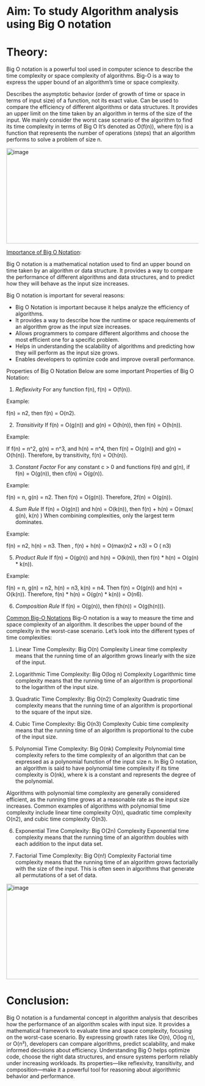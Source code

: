 # Aim: To study Algorithm analysis using Big O notation
# Theory:
Big O notation is a powerful tool used in computer science to describe the time complexity or space complexity of algorithms. Big-O is a way to express the upper bound of an algorithm’s time or space complexity.

Describes the asymptotic behavior (order of growth of time or space in terms of input size) of a function, not its exact value.
Can be used to compare the efficiency of different algorithms or data structures.
It provides an upper limit on the time taken by an algorithm in terms of the size of the input. We mainly consider the worst case scenario of the algorithm to find its time complexity in terms of Big O
It’s denoted as O(f(n)), where f(n) is a function that represents the number of operations (steps) that an algorithm performs to solve a problem of size n.

<img width="850" height="250" alt="image" src="https://github.com/user-attachments/assets/1a25e40b-81c5-4dc5-a95a-a37f5b622563" />

<ins>Importance of Big O Notation</ins>:

Big O notation is a mathematical notation used to find an upper bound on time taken by an algorithm or data structure. It provides a way to compare the performance of different algorithms and data structures, and to predict how they will behave as the input size increases.

Big O notation is important for several reasons:

+ Big O Notation is important because it helps analyze the efficiency of algorithms.
+ It provides a way to describe how the runtime or space requirements of an algorithm grow as the input size increases.
+ Allows programmers to compare different algorithms and choose the most efficient one for a specific problem.
+ Helps in understanding the scalability of algorithms and predicting how they will perform as the input size grows.
+ Enables developers to optimize code and improve overall performance.


Properties of Big O Notation
Below are some important Properties of Big O Notation:

1. *Reflexivity*
For any function f(n), f(n) = O(f(n)).

Example:

f(n) = n2, then f(n) = O(n2).

2. *Transitivity*
If f(n) = O(g(n)) and g(n) = O(h(n)), then f(n) = O(h(n)).

Example:

If f(n) = n^2, g(n) = n^3, and h(n) = n^4, then f(n) = O(g(n)) and g(n) = O(h(n)). 
Therefore, by transitivity, f(n) = O(h(n)).

3. *Constant Factor*
For any constant c > 0 and functions f(n) and g(n), if f(n) = O(g(n)), then cf(n) = O(g(n)).

Example:

f(n) = n, g(n) = n2. Then f(n) = O(g(n)). Therefore, 2f(n) = O(g(n)).

4. *Sum Rule*
If f(n) = O(g(n)) and h(n) = O(k(n)), then f(n) + h(n) = O(max( g(n), k(n) ) When combining complexities, only the largest term dominates.

Example:

f(n) = n2, h(n) = n3. Then , f(n) + h(n) = O(max(n2 + n3) = O ( n3)

5. *Product Rule*
If f(n) = O(g(n)) and h(n) = O(k(n)), then f(n) * h(n) = O(g(n) * k(n)).

Example:

f(n) = n, g(n) = n2, h(n) = n3, k(n) = n4. Then f(n) = O(g(n)) and h(n) = O(k(n)). Therefore, f(n) * h(n) = O(g(n) * k(n)) = O(n6).

6. *Composition Rule*
If f(n) = O(g(n)), then f(h(n)) = O(g(h(n))).


<ins>Common Big-O Notations</ins>
Big-O notation is a way to measure the time and space complexity of an algorithm. It describes the upper bound of the complexity in the worst-case scenario. Let’s look into the different types of time complexities:

1. Linear Time Complexity: Big O(n) Complexity
Linear time complexity means that the running time of an algorithm grows linearly with the size of the input.

2. Logarithmic Time Complexity: Big O(log n) Complexity
Logarithmic time complexity means that the running time of an algorithm is proportional to the logarithm of the input size.

3. Quadratic Time Complexity: Big O(n2) Complexity
Quadratic time complexity means that the running time of an algorithm is proportional to the square of the input size.

4. Cubic Time Complexity: Big O(n3) Complexity
Cubic time complexity means that the running time of an algorithm is proportional to the cube of the input size.

5. Polynomial Time Complexity: Big O(nk) Complexity
Polynomial time complexity refers to the time complexity of an algorithm that can be expressed as a polynomial function of the input size n. In Big O notation, an algorithm is said to have polynomial time complexity if its time complexity is O(nk), where k is a constant and represents the degree of the polynomial.

Algorithms with polynomial time complexity are generally considered efficient, as the running time grows at a reasonable rate as the input size increases. Common examples of algorithms with polynomial time complexity include linear time complexity O(n), quadratic time complexity O(n2), and cubic time complexity O(n3).

6. Exponential Time Complexity: Big O(2n) Complexity
Exponential time complexity means that the running time of an algorithm doubles with each addition to the input data set.

7. Factorial Time Complexity: Big O(n!) Complexity
Factorial time complexity means that the running time of an algorithm grows factorially with the size of the input. This is often seen in algorithms that generate all permutations of a set of data.

<img width="850" height="250" alt="image" src="https://github.com/user-attachments/assets/aed3424c-9f88-483c-ba6e-750bc2f79e2e" />

# Conclusion:
Big O notation is a fundamental concept in algorithm analysis that describes how the performance of an algorithm scales with input size. It provides a mathematical framework to evaluate time and space complexity, focusing on the worst-case scenario. By expressing growth rates like O(n), O(log n), or O(n²), developers can compare algorithms, predict scalability, and make informed decisions about efficiency. Understanding Big O helps optimize code, choose the right data structures, and ensure systems perform reliably under increasing workloads. Its properties—like reflexivity, transitivity, and composition—make it a powerful tool for reasoning about algorithmic behavior and performance.
